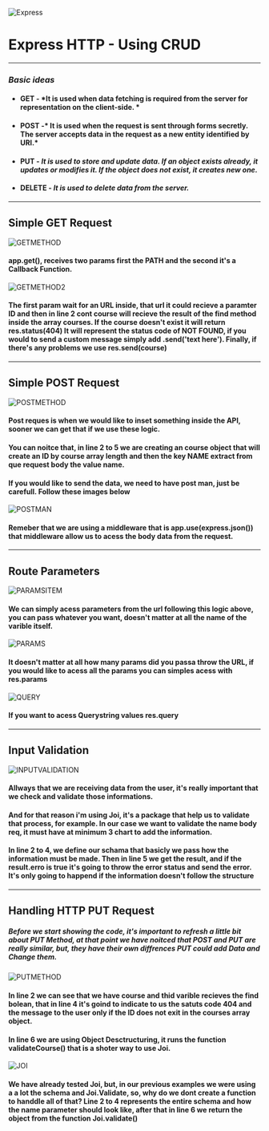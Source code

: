 ![Express](https://miro.medium.com/max/365/1*Jr3NFSKTfQWRUyjblBSKeg.png)
# Express HTTP - Using CRUD
-----

### *Basic ideas*

* #### **GET** - *It is used when data fetching is required from the server for representation on the client-side.  *
* #### **POST** -* It is used when the request is sent through forms secretly. The server accepts data in the request as a new entity identified by URI.*
* #### **PUT** - *It is used to store and update data. If an object exists already, it updates or modifies it. If the object does not exist, it creates new one.*
* #### **DELETE** - *It is used to delete data from the server.*

-----

## **Simple GET Request**

![GETMETHOD](index-f16a26babc.png)
#### app.get(), receives two params first the **PATH** and the second it's a **Callback Function**.

![GETMETHOD2](index-ff536b6626.png)

#### The first param wait for an URL inside, that url it could recieve a paramter ID and then in line 2 **cont course** will recieve the result of the find method inside the array **courses**. If the course doesn't exist it will return **res.status(404)** It will represent the status code of NOT FOUND, if you would to send a custom message simply add **.send('text here')**. Finally, if there's any problems we use **res.send(course)**
-----
## **Simple POST Request**

![POSTMETHOD](index-faea342bc6.png)

#### Post reques is when we would like to inset something inside the API, sooner we can get that if we use these logic.

#### You can noitce that, in line 2 to 5 we are creating an course object that will create an ID by course array length and then the key NAME extract from que **request body** the value name.


#### If you would like to send the data, we need to have post man, just be carefull. Follow these images below

![POSTMAN](postman.PNG)

#### Remeber that we are using a middleware that is **app.use(express.json())** that middleware allow us to acess the body data from the request.
-----

## **Route Parameters**

![PARAMSITEM](index-15be33c2e5.png)

#### We can simply acess parameters from the url following this logic above, you can pass whatever you want, doesn't matter at all the name of the varible itself.

![PARAMS](index-532c126b6b.png)

#### It doesn't matter at all how many params did you passa throw the URL, if you would like to acess **all** the params you can simples acess with **res.params**

![QUERY](index-55b12e5a4d.png)

#### If you want to acess Querystring values **res.query**
-----

## **Input Validation**

![INPUTVALIDATION](index-af521c6af6.png)

#### Allways that we are receiving data from the user, it's really important that we check and validate those informations.

#### And for that reason i'm using Joi, it's a package that help us to validate that process, for example. In our case we want to validate the name body req, it must have at minimum 3 chart to add the information.

#### In line 2 to 4, we define our schama that basicly we pass how the information must be made. Then in line 5 we get the result, and if the result.erro is true it's going to throw the error status and send the error. It's only going to happend if the information doesn't follow the structure

-----

## **Handling HTTP PUT Request**

##### Before we start showing the code, it's important to refresh a little bit about PUT Method, at that point we have noitced that POST and PUT are really similar, but, they have their own diffrences PUT could add Data and Change them.

![PUTMETHOD](index-e2e5c2fa4d.png)

#### In line 2 we can see that we have course and thid varible recieves the find bolean, that in line 4 it's goind to indicate to us the satuts code 404 and the message to the user only if the ID does not exit in the courses array object.

#### In line 6 we are using Object Desctructuring, it runs the function **validateCourse()** that is a shoter way to use Joi.

![JOI](index-dacb4cfb55.png)

#### We have already tested Joi, but, in our previous examples we were using a a lot the schema and Joi.Validate, so, why do we dont create a function to handdle all of that? Line 2 to 4 represents the entire schema and how the name parameter should look like, after that in line 6 we return the object from the function **Joi.validate()**